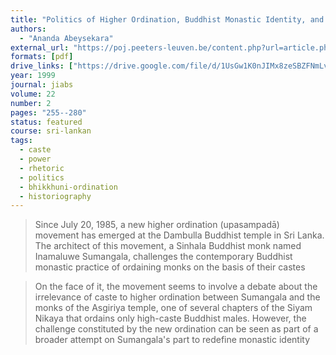 ```yaml
---
title: "Politics of Higher Ordination, Buddhist Monastic Identity, and Leadership in Sri Lanka"
authors:
  - "Ananda Abeysekara"
external_url: "https://poj.peeters-leuven.be/content.php?url=article.php&id=3275081&journal_code=JIABS&download=yes"
formats: [pdf]
drive_links: ["https://drive.google.com/file/d/1UsGw1K0nJIMx8zeSBZFNmLvJO1X7pszD/view?usp=drivesdk"]
year: 1999
journal: jiabs
volume: 22
number: 2
pages: "255--280"
status: featured
course: sri-lankan
tags:
  - caste
  - power
  - rhetoric
  - politics
  - bhikkhuni-ordination
  - historiography
---
```


> Since July 20, 1985, a new higher ordination (upasampadā) movement
has emerged at the Dambulla Buddhist temple in Sri Lanka. The architect of this movement, a Sinhala Buddhist monk named Inamaluwe Sumangala, challenges the contemporary Buddhist monastic practice of ordaining monks on the basis of their castes

> On the face of it, the movement seems to involve a debate about the irrelevance of caste to higher ordination between Sumangala and the monks of the Asgiriya temple, one of several chapters of the Siyam Nikaya that ordains only high-caste Buddhist males. However, the challenge constituted by the new ordination can be seen as part of a broader attempt on Sumangala's part to redefine monastic identity

